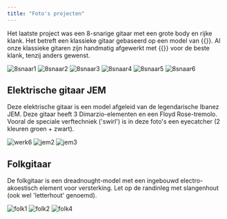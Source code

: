 ```yaml
---
title: "Foto's projecten"
---
```

Het laatste project was een 8-snarige gitaar met een grote body en rijke klank. Het betreft een klassieke gitaar gebaseerd op een model van {{<extlink text="Ignacio Fleta" href="https://en.wikipedia.org/wiki/Ignacio_Fleta" icon="fa fa-external-link">}}. Al onze klassieke gitaren zijn handmatig afgewerkt met {{<extlink text="politoer" href="https://nl.wikipedia.org/wiki/Politoer" icon="fa fa-external-link">}} voor de beste klank, tenzij anders gewenst.

![8snaar1](/images/8snaar1.jpg)
![8snaar2](/images/8snaar2.jpg)
![8snaar3](/images/8snaar3.jpg)
![8snaar4](/images/8snaar4.jpg)
![8snaar5](/images/8snaar5.jpg)
![8snaar6](/images/8snaar6.jpg)

## Elektrische gitaar JEM

Deze elektrische gitaar is een model afgeleid van de legendarische Ibanez JEM. Deze gitaar heeft 3 Dimarzio-elementen en een Floyd Rose-tremolo. 
Vooral de speciale verftechniek ('swirl') is in deze foto's een eyecatcher (2 kleuren groen + zwart). 

![werk6](/images/werk6.jpg)
![jem2](/images/jem2.jpg)
![jem3](/images/jem3.jpg)

## Folkgitaar

De folkgitaar is een dreadnought-model met een ingebouwd electro-akoestisch element voor versterking. Let op de randinleg met slangenhout (ook wel 'letterhout' genoemd).

![folk1](/images/folk1.jpg)
![folk2](/images/folk2.jpg)
![folk4](/images/folk4.jpg)